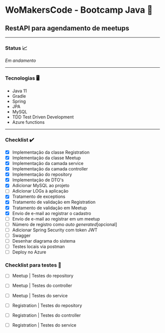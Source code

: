 #  WoMakersCode - Bootcamp Java 🦋

## RestAPI para agendamento de meetups
---

### Status 📈
_Em andamento_ 

---

### Tecnologias 🖥️

* Java 11
* Gradle
* Spring
* JPA
* MySQL
* TDD Test Driven Development
* Azure functions

---
### Checklist ✔️

- [x] Implementação da classe Registration
- [x] Implementação da classe Meetup
- [x] Implementação da camada service
- [x] Implementação da camada controller
- [x] Implementação do repository
- [x] Implementação de DTO's
- [x] Adicionar MySQL ao projeto
- [ ] Adicionar LOGs à aplicação
- [x] Tratamento de exceptions
- [x] Tratamento de validação em Registration
- [x] Tratamento de validação em Meetup
- [x] Envio de e-mail ao registrar o cadastro
- [ ] Envio de e-mail ao registrar em um meetup
- [ ] Número de registro como _auto generated_[opcional]
- [ ] Adicionar Spring Security com token JWT
- [ ] Swagger
- [ ] Desenhar diagrama do sistema
- [ ] Testes locais via postman
- [ ] Deploy no Azure

### Checklist para testes 🧪

- [ ] Meetup | Testes do repository
- [ ] Meetup | Testes do controller
- [ ] Meetup | Testes do service
- [ ] Registration | Testes do repository
- [ ] Registration | Testes do controller
- [ ] Registration | Testes do service

